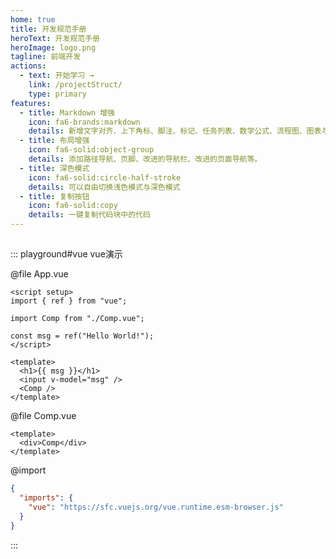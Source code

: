 ```yaml
---
home: true
title: 开发规范手册
heroText: 开发规范手册
heroImage: logo.png
tagline: 前端开发
actions:
  - text: 开始学习 →
    link: /projectStruct/
    type: primary
features:
  - title: Markdown 增强
    icon: fa6-brands:markdown
    details: 新增文字对齐、上下角标、脚注、标记、任务列表、数学公式、流程图、图表与幻灯片支持
  - title: 布局增强
    icon: fa6-solid:object-group
    details: 添加路径导航、页脚、改进的导航栏、改进的页面导航等。
  - title: 深色模式
    icon: fa6-solid:circle-half-stroke
    details: 可以自由切换浅色模式与深色模式
  - title: 复制按钮
    icon: fa6-solid:copy
    details: 一键复制代码块中的代码
---
```


##

::: playground#vue vue演示

@file App.vue

```vue
<script setup>
import { ref } from "vue";

import Comp from "./Comp.vue";

const msg = ref("Hello World!");
</script>

<template>
  <h1>{{ msg }}</h1>
  <input v-model="msg" />
  <Comp />
</template>
```

@file Comp.vue

```vue
<template>
  <div>Comp</div>
</template>
```

@import

```json
{
  "imports": {
    "vue": "https://sfc.vuejs.org/vue.runtime.esm-browser.js"
  }
}
```

:::


